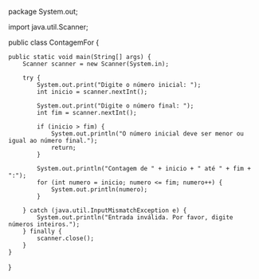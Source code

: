 package System.out;

import java.util.Scanner;

public class ContagemFor {

    public static void main(String[] args) {
        Scanner scanner = new Scanner(System.in);

        try {
            System.out.print("Digite o número inicial: ");
            int inicio = scanner.nextInt();

            System.out.print("Digite o número final: ");
            int fim = scanner.nextInt();

            if (inicio > fim) {
                System.out.println("O número inicial deve ser menor ou igual ao número final.");
                return;
            }

            System.out.println("Contagem de " + inicio + " até " + fim + ":");
            for (int numero = inicio; numero <= fim; numero++) {
                System.out.println(numero);
            }

        } catch (java.util.InputMismatchException e) {
            System.out.println("Entrada inválida. Por favor, digite números inteiros.");
        } finally {
            scanner.close();
        }
    }
}
